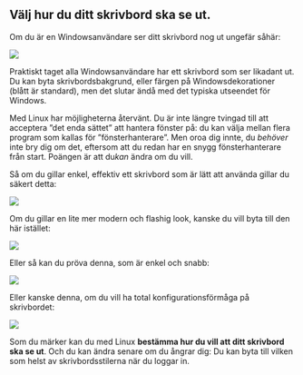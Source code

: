 ﻿<?php require("../../entete.php");?> <?php require("../../base.php");?> <?php require("../../fonctions.php");?>

<div id="corps">

<h2>Välj hur du ditt skrivbord ska se ut.</h2>

Om du är en Windowsanvändare ser ditt skrivbord nog ut ungefär såhär:

<img src="Images/windows_vista.jpg" />

Praktiskt taget alla Windowsanvändare har ett skrivbord som ser likadant ut. Du kan byta skrivbordsbakgrund, eller färgen på Windowsdekorationer (blått är standard), men det slutar ändå med det typiska utseendet för Windows.

Med Linux har möjligheterna återvänt. Du är inte längre tvingad till att acceptera ”det enda sättet” att hantera  fönster på: du kan välja mellan flera program som kallas för ”fönsterhanterare”. Men oroa dig innte, du <i>behöver</i> inte bry dig om det, eftersom att du redan har en snygg fönsterhanterare från start. Poängen är att du<i>kan</i> ändra om du vill.

Så om du gillar enkel, effektiv ett skrivbord som är lätt att använda gillar du säkert detta:

<img src="Images/ubuntu.jpg"/>

Om du gillar en lite mer modern och flashig look, kanske du vill byta till den här istället:

<img src="Images/kde.png" />

Eller så kan du pröva denna, som är enkel och snabb:

<img src="Images/xfce.jpg" />

Eller kanske denna, om du vill ha total konfigurationsförmåga på skrivbordet:

<img src="Images/wm.jpg" />

Som du märker kan du med Linux <b>bestämma hur du vill att ditt skrivbord ska se ut</b>. Och du kan ändra senare om du ångrar dig: Du kan byta till vilken som helst av skrivbordsstilerna när du loggar in.

</div>


